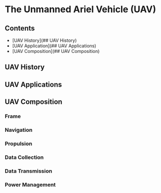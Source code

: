 # The Unmanned Ariel Vehicle (UAV)

## Contents

- [UAV History](## UAV History)
- [UAV Application](## UAV Applications)
- [UAV Composition](## UAV Composition)





## UAV History

## UAV Applications

## UAV Composition

### Frame

### Navigation

### Propulsion

### Data Collection

### Data Transmission

### Power Management


